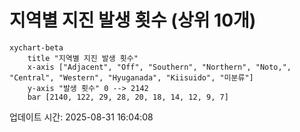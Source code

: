 # 지역별 지진 발생 횟수 (상위 10개)

```mermaid
xychart-beta
    title "지역별 지진 발생 횟수"
    x-axis ["Adjacent", "Off", "Southern", "Northern", "Noto,", "Central", "Western", "Hyuganada", "Kiisuido", "미분류"]
    y-axis "발생 횟수" 0 --> 2142
    bar [2140, 122, 29, 28, 20, 18, 14, 12, 9, 7]
```

업데이트 시간: 2025-08-31 16:04:08
